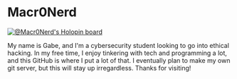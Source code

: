 # Macr0Nerd
[![@Macr0Nerd's Holopin board](https://holopin.io/api/user/board?user=Macr0Nerd)](https://holopin.io/@Macr0Nerd)

My name is Gabe, and I'm a cybersecurity student looking to go into ethical hacking. In my free time, I enjoy tinkering with tech and programming a lot, and this GitHub is where I put a lot of that. I eventually plan to make my own git server, but this will stay up irregardless. Thanks for visiting!
